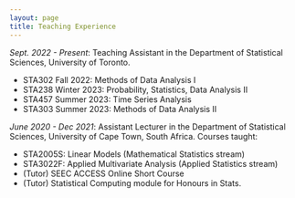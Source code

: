 ```yaml
---
layout: page
title: Teaching Experience
---
```


 *Sept. 2022 - Present*: Teaching Assistant in the Department of Statistical Sciences, University of Toronto.
  * STA302 Fall 2022: Methods of Data Analysis I
  * STA238 Winter 2023: Probability, Statistics, Data Analysis II
  * STA457 Summer 2023: Time Series Analysis
  * STA303 Summer 2023: Methods of Data Analysis II

 *June 2020 - Dec 2021*: Assistant Lecturer in the Department of Statistical Sciences, University of Cape Town, South Africa. Courses taught:
  * STA2005S: Linear Models (Mathematical Statistics stream)
  * STA3022F: Applied Multivariate Analysis (Applied Statistics stream)
  * (Tutor) SEEC ACCESS Online Short Course
  * (Tutor) Statistical Computing module for Honours in Stats. 
